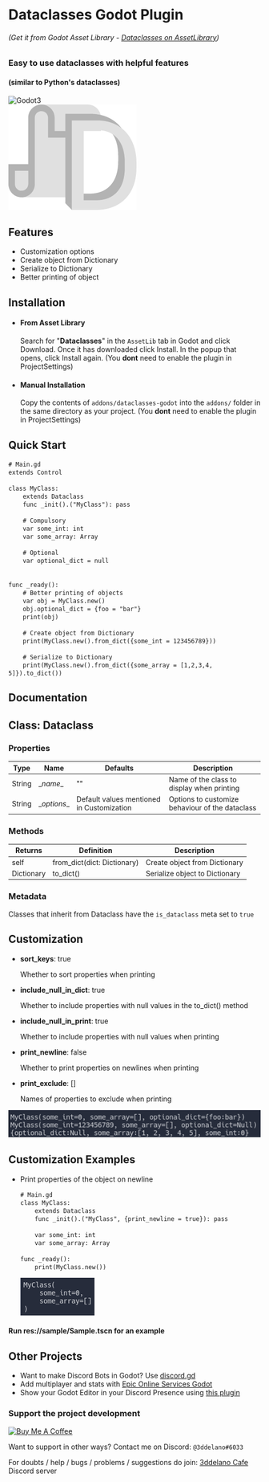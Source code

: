 Dataclasses Godot Plugin
=========================================
###### (Get it from Godot Asset Library - [Dataclasses on AssetLibrary](https://godotengine.org/asset-library/asset/1381))


### Easy to use dataclasses with helpful features
#### (similar to Python's dataclasses)

<img alt="Godot3" src="https://img.shields.io/badge/-Godot 3.x-478CBF?style=for-the-badge&logo=godotengine&logoWidth=20&logoColor=white" />
<br>
<img alt="Dataclasses logo" src="https://raw.githubusercontent.com/3ddelano/dataclasses-godot/main/logo.png" />



Features
--------------

- Customization options
- Create object from Dictionary
- Serialize to Dictionary
- Better printing of object



Installation
--------------
- #### From Asset Library
  
  Search for "**Dataclasses**" in the `AssetLib` tab in Godot and click Download. Once it has downloaded click Install. In the popup that opens, click Install again.
  (You **dont** need to enable the plugin in ProjectSettings)

- #### Manual Installation
  
  Copy the contents of `addons/dataclasses-godot` into the `addons/` folder in the same directory as your project.
  (You **dont** need to enable the plugin in ProjectSettings)



Quick Start
----------

```GDScript
# Main.gd
extends Control

class MyClass:
	extends Dataclass
	func _init().("MyClass"): pass

	# Compulsory
	var some_int: int
	var some_array: Array

	# Optional
	var optional_dict = null


func _ready():
	# Better printing of objects
	var obj = MyClass.new()
	obj.optional_dict = {foo = "bar"}
	print(obj)

	# Create object from Dictionary
	print(MyClass.new().from_dict({some_int = 123456789}))

	# Serialize to Dictionary
	print(MyClass.new().from_dict({some_array = [1,2,3,4, 5]}).to_dict())
```



Documentation
----------

## Class: Dataclass

### Properties
| Type   | Name         | Defaults                                  | Description                                     |
| ------ | ------------ | ----------------------------------------- | ----------------------------------------------- |
| String | \__name__    | ""                                        | Name of the class to display when printing      |
| String | \__options__ | Default values mentioned in Customization | Options to customize behaviour of the dataclass |

### Methods

| Returns    | Definition                  | Description                    |
| ---------- | --------------------------- | ------------------------------ |
| self       | from_dict(dict: Dictionary) | Create object from Dictionary  |
| Dictionary | to_dict()                   | Serialize object to Dictionary |

### Metadata

Classes that inherit from Dataclass have the `is_dataclass` meta set to `true`


Customization
----------

- **sort_keys**: true 
  
  Whether to sort properties when printing
- **include_null_in_dict**: true
  
  Whether to include properties with null values in the to_dict() method
- **include_null_in_print**: true
  
  Whether to include properties with null values when printing
- **print_newline**: false
  
  Whether to print properties on newlines when printing
- **print_exclude**: []

  Names of properties to exclude when printing

<img src="https://raw.githubusercontent.com/3ddelano/dataclasses-godot/main/_assets/quick_start_output.png">



Customization Examples
----------

- Print properties of the object on newline
	```GDScript
	# Main.gd
	class MyClass:
		extends Dataclass
		func _init().("MyClass", {print_newline = true}): pass

		var some_int: int
		var some_array: Array
	
	func _ready():
		print(MyClass.new())
	```
	<img src="https://raw.githubusercontent.com/3ddelano/dataclasses-godot/main/_assets/print_newline_output.png">

#### Run res://sample/Sample.tscn for an example


Other Projects
----------

- Want to make Discord Bots in Godot? Use [discord.gd](https://github.com/3ddelano/discord.gd)
- Add multiplayer and stats with [Epic Online Services Godot](https://github.com/3ddelano/epic-online-services-godot)
- Show your Godot Editor in your Discord Presence using [this plugin](https://github.com/3ddelano/godot-editor-discord-presence)

### Support the project development
<a href="https://www.buymeacoffee.com/3ddelano" target="_blank"><img height="41" width="174" src="https://cdn.buymeacoffee.com/buttons/v2/default-red.png" alt="Buy Me A Coffee" width="150" ></a>

Want to support in other ways? Contact me on Discord: `@3ddelano#6033`

For doubts / help / bugs / problems / suggestions do join: [3ddelano Cafe](https://discord.gg/FZY9TqW) Discord server
